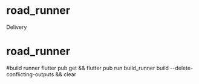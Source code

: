 # road_runner

Delivery
# road_runner


#build runner
flutter pub get && flutter pub run build_runner build --delete-conflicting-outputs && clear
